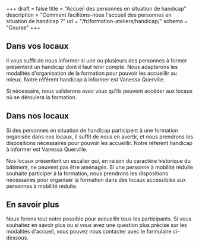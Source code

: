 +++
draft			= false
title			= "Accueil des personnes en situation de handicap"
description	 	= "Comment facilitons-nous l'accueil des personnes en situation de handicap ?"
url	 			= "/fr/formation-ateliers/handicap/"
schema			= "Course"
+++

## Dans vos locaux
Il vous suffit de nous informer si une ou plusieurs des personnes à former présentent un handicap dont il faut tenir compte. Nous adapterons les modalités d'organisation de la formation pour pouvoir les accueillir au mieux. Notre référent handicap à informer est Vanessa Querville.

Si nécessaire, nous validerons avec vous qu'ils peuvent accéder aux locaux où se déroulera la formation.

## Dans nos locaux
Si des personnes en situation de handicap participent à une formation organisée dans nos locaux, il suffit de nous en avertir, et nous prendrons les dispositions nécessaires pour pouvoir les accueillir. Notre référent handicap à informer est Vanessa Querville.

Nos locaux présentent un escalier qui, en raison du caractère historique du bâtiment, ne peuvent pas être aménagés. Si une personne à mobilité réduite souhaite participer à la formation, nous prendrons les dispositions nécessaires pour organiser la formation dans des locaux accessibles aux personnes à mobilité réduite.

## En savoir plus

Nous ferons tout notre possible pour accueillir tous les participants. Si vous souhaitez en savoir plus ou si vous avez une question plus précise sur les modalités d'accueil, vous pouvez nous contacter avec le formulaire ci-dessous.
 
